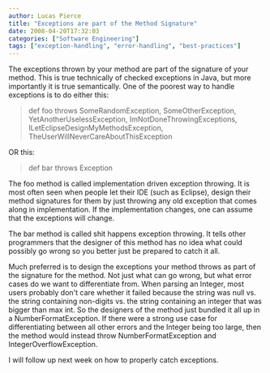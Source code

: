 ```yaml
---
author: Lucas Pierce
title: "Exceptions are part of the Method Signature"
date: 2008-04-20T17:32:03
categories: ["Software Engineering"]
tags: ["exception-handling", "error-handling", "best-practices"]
---
```


The exceptions thrown by your method are part of the signature of your method. This is true technically of checked exceptions in Java, but more importantly it is true semantically. One of the poorest way to handle exceptions is to do either this:

> def foo throws SomeRandomException, SomeOtherException, YetAnotherUselessException, ImNotDoneThrowingExceptions, ILetEclipseDesignMyMethodsException, TheUserWillNeverCareAboutThisException

OR this:

> def bar throws Exception

The foo method is called implementation driven exception throwing. It is most often seen when people let their IDE (such as Eclipse), design their method signatures for them by just throwing any old exception that comes along in implementation. If the implementation changes, one can assume that the exceptions will change.

The bar method is called shit happens exception throwing. It tells other programmers that the designer of this method has no idea what could possibly go wrong so you better just be prepared to catch it all.

Much preferred is to design the exceptions your method throws as part of the signature for the method. Not just what can go wrong, but what error cases do we want to differentiate from. When parsing an Integer, most users probably don't care whether it failed because the string was null vs. the string containing non-digits vs. the string containing an integer that was bigger than max int. So the designers of the method just bundled it all up in a NumberFormatException. If there were a strong use case for differentiating between all other errors and the Integer being too large, then the method would instead throw NumberFormatException and IntegerOverflowException.

I will follow up next week on how to properly catch exceptions.
